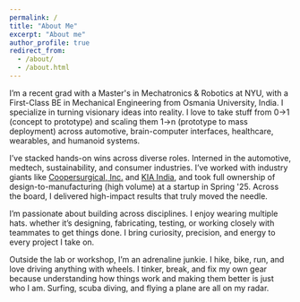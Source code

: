 ```yaml
---
permalink: /
title: "About Me"
excerpt: "About me"
author_profile: true
redirect_from: 
  - /about/
  - /about.html
---
```



I’m a recent grad with a Master's in Mechatronics & Robotics at NYU, with a First-Class BE in Mechanical Engineering from Osmania University, India. I specialize in turning visionary ideas into reality. I love to take stuff from 0→1 (concept to prototype) and scaling them 1→n (prototype to mass deployment) across automotive, brain-computer interfaces, healthcare, wearables, and humanoid systems.

I’ve stacked hands-on wins across diverse roles. Interned in the automotive, medtech, sustainability, and consumer industries. I’ve worked with industry giants like [Coopersurgical, Inc.](https://www.coopersurgical.com/about-us/) and [KIA India](https://www.kia.com/in/home.html), and took full ownership of design-to-manufacturing (high volume) at a startup in Spring '25. Across the board, I delivered high-impact results that truly moved the needle.

 I’m passionate about building across disciplines. I enjoy wearing multiple hats. whether it’s designing, fabricating, testing, or working closely with teammates to get things done. I bring curiosity, precision, and energy to every project I take on.

Outside the lab or workshop, I’m an adrenaline junkie. I hike, bike, run, and love driving anything with wheels. I tinker, break, and fix my own gear because understanding how things work and making them better is just who I am. Surfing, scuba diving, and flying a plane are all on my radar. 
